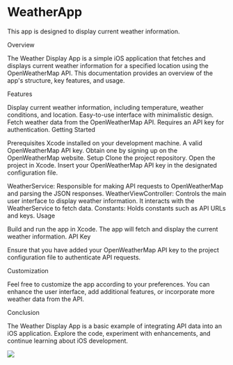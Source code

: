 # WeatherApp

This app is designed to display current weather information.

Overview

The Weather Display App is a simple iOS application that fetches and displays current weather information for a specified location using the OpenWeatherMap API. This documentation provides an overview of the app's structure, key features, and usage.

Features

Display current weather information, including temperature, weather conditions, and location.
Easy-to-use interface with minimalistic design.
Fetch weather data from the OpenWeatherMap API.
Requires an API key for authentication.
Getting Started

Prerequisites
Xcode installed on your development machine.
A valid OpenWeatherMap API key. Obtain one by signing up on the OpenWeatherMap website.
Setup
Clone the project repository.
Open the project in Xcode.
Insert your OpenWeatherMap API key in the designated configuration file.

WeatherService: Responsible for making API requests to OpenWeatherMap and parsing the JSON responses.
WeatherViewController: Controls the main user interface to display weather information. It interacts with the WeatherService to fetch data.
Constants: Holds constants such as API URLs and keys.
Usage

Build and run the app in Xcode.
The app will fetch and display the current weather information.
API Key

Ensure that you have added your OpenWeatherMap API key to the project configuration file to authenticate API requests.

Customization

Feel free to customize the app according to your preferences. You can enhance the user interface, add additional features, or incorporate more weather data from the API.

Conclusion

The Weather Display App is a basic example of integrating API data into an iOS application. Explore the code, experiment with enhancements, and continue learning about iOS development.

![](https://github.com/binshadkb/WeatherApp/assets/11071838/db9ab000-4b74-4e2f-bebe-21d06e27dca2)
